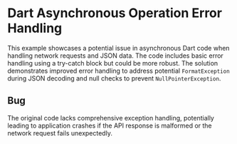 # Dart Asynchronous Operation Error Handling
This example showcases a potential issue in asynchronous Dart code when handling network requests and JSON data.  The code includes basic error handling using a try-catch block but could be more robust.  The solution demonstrates improved error handling to address potential `FormatException` during JSON decoding and null checks to prevent `NullPointerException`.

## Bug
The original code lacks comprehensive exception handling, potentially leading to application crashes if the API response is malformed or the network request fails unexpectedly.